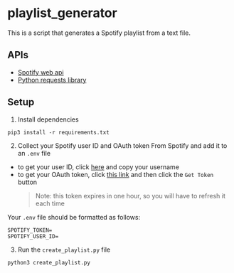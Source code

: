# playlist_generator
This is a script that generates a Spotify playlist from a text file.

## APIs
- [Spotify web api](https://developer.spotify.com/documentation/web-api/)
- [Python requests library](https://requests.readthedocs.io/en/master/)

## Setup
1. Install dependencies

```pip3 install -r requirements.txt```

2. Collect your Spotify user ID and OAuth token From Spotify and add it to an `.env` file
- to get your user ID, click [here](https://www.spotify.com/us/account/overview/) and copy your username
- to get your OAuth token, click [this link](https://developer.spotify.com/console/post-playlists/) and then click the `Get Token` button
  > Note: this token expires in one hour, so you will have to refresh it each time

Your `.env` file should be formatted as follows:

```
SPOTIFY_TOKEN=
SPOTIFY_USER_ID=
```

3. Run the `create_playlist.py` file

```python3 create_playlist.py```
